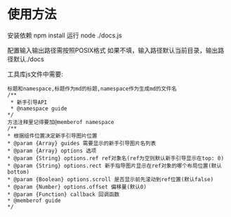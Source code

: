 # 使用方法
安装依赖
npm install
运行
node ./docs.js

配置输入输出路径需按照POSIX格式
如果不填，输入路径默认当前目录，输出路径默认./docs

工具库js文件中需要:
```
标题和namespace,标题作为md的标题,namespace作为生成md的文件名
/**
 * 新手引导API
 * @namespace guide
*/
方法注释里记得要加@memberof namespace
/**
* 根据组件位置决定新手引导图片位置
* @param {Array} guides 需要显示的新手引导图片名列表
* @param {Array} options 选项
* @param {String} options.ref ref对象名(ref为空则默认新手引导显示在top: 0)
* @param {String} options.rect 新手指导图片显示在ref对象的哪个布局位置(默认bottom)
* @param {Boolean} options.scroll 是否显示前先滚动到ref位置(默认false)
* @param {Number} options.offset 偏移量(默认0)
* @param {Function} callback 回调函数
* @memberof guide
*/
```
